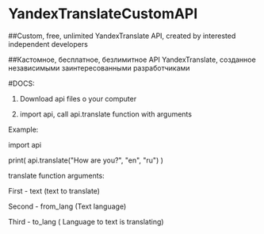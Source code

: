 # YandexTranslateCustomAPI
##Custom, free, unlimited YandexTranslate API, created by interested independent developers

##Кастомное, бесплатное, безлимитное API YandexTranslate, созданное независимыми заинтересованными разработчиками


#DOCS:

1. Download api files o your computer

2. import api, call api.translate function with arguments

Example:



import api


print( api.translate("How are you?", "en", "ru") )



translate function arguments:

First - text (text to translate)

Second - from_lang (Text language)

Third - to_lang ( Language to text is translating)



